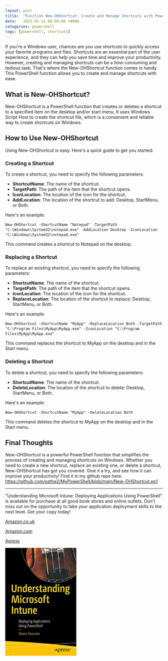 ```yaml
---
layout: post
title:  "Function New-OHShortcut: Create and Manage Shortcuts with PowerShell"
date:   2023-05-14 08:00:00 +0000
categories: powershell
tags: [powershell, shortcuts]
---
```



If you're a Windows user, chances are you use shortcuts to quickly access your favorite programs and files. Shortcuts are an essential part of the user experience, and they can help you save time and improve your productivity. However, creating and managing shortcuts can be a time-consuming and tedious task. That's where the New-OHShortcut function comes in handy. This PowerShell function allows you to create and manage shortcuts with ease.

## What is New-OHShortcut?

New-OHShortcut is a PowerShell function that creates or deletes a shortcut to a specified item on the desktop and/or start menu. It uses Windows Script Host to create the shortcut file, which is a convenient and reliable way to create shortcuts on Windows.

## How to Use New-OHShortcut

Using New-OHShortcut is easy. Here's a quick guide to get you started:

### Creating a Shortcut

To create a shortcut, you need to specify the following parameters:

- **ShortcutName**: The name of the shortcut.
- **TargetPath**: The path of the item that the shortcut opens.
- **IconLocation**: The location of the icon for the shortcut.
- **AddLocation**: The location of the shortcut to add: Desktop, StartMenu, or Both.

Here's an example:
```
New-OHShortcut -ShortcutName "Notepad" -TargetPath "C:\Windows\System32\notepad.exe" -AddLocation Desktop -IconLocation "C:\Windows\System32\notepad.exe"
```

This command creates a shortcut to Notepad on the desktop.

### Replacing a Shortcut

To replace an existing shortcut, you need to specify the following parameters:

- **ShortcutName**: The name of the shortcut.
- **TargetPath**: The path of the item that the shortcut opens.
- **IconLocation**: The location of the icon for the shortcut.
- **ReplaceLocation**: The location of the shortcut to replace: Desktop, StartMenu, or Both.

Here's an example:
```
New-OHShortcut -ShortcutName "MyApp" -ReplaceLocation Both -TargetPath "C:\Program Files\MyApp\MyApp.exe" -IconLocation "C:\Program Files\MyApp\MyApp.exe"
```
This command replaces the shortcut to MyApp on the desktop and in the Start menu.

### Deleting a Shortcut

To delete a shortcut, you need to specify the following parameters:

- **ShortcutName**: The name of the shortcut.
- **DeleteLocation**: The location of the shortcut to delete: Desktop, StartMenu, or Both.

Here's an example:
```
New-OHShortcut -ShortcutName "MyApp" -DeleteLocation Both
```
This command deletes the shortcut to MyApp on the desktop and in the Start menu.

## Final Thoughts

*New-OHShortcut* is a powerful PowerShell function that simplifies the process of creating and managing shortcuts on Windows. Whether you need to create a new shortcut, replace an existing one, or delete a shortcut, New-OHShortcut has got you covered. Give it a try, and see how it can improve your productivity! Find it in my github repo here: https://github.com/ozthe2/MyPowerShell/blob/main/New-OHShortcut.ps1

---


"Understanding Microsoft Intune: Deploying Applications Using PowerShell" is available for purchase at all good book stores and online outlets. Don't miss out on the opportunity to take your application deployment skills to the next level. Get your copy today!

[Amazon.co.uk](https://www.amazon.co.uk/Understanding-Microsoft-Intune-Applications-PowerShell/dp/1484288491/ref=asc_df_1484288491/?tag=googshopuk-21&linkCode=df0&hvadid=606535180727&hvpos=&hvnetw=g&hvrand=12156935864725452536&hvpone=&hvptwo=&hvqmt=&hvdev=c&hvdvcmdl=&hvlocint=&hvlocphy=9045778&hvtargid=pla-1897625803371&psc=1&th=1&psc=1)

[Amazon.com](https://www.amazon.com/Understanding-Microsoft-Intune-Applications-PowerShell/dp/1484288491/ref=sr_1_1?crid=2K98Q1E7TIKLJ&keywords=understanding+intune&qid=1682103272&sprefix=understanding+intune%2Caps%2C157&sr=8-1)

[Apress](https://link.springer.com/book/10.1007/978-1-4842-8850-4?source=shoppingads&locale=en-gb&gclid=CjwKCAjw6IiiBhAOEiwALNqncSKm2i93L3ZU_g23RICE6TxylXFk6HPq6YS6HLgsqr_vtCFbzQJMORoCFXUQAvD_BwE)


![](/assets/images/Apress_Intune.png)